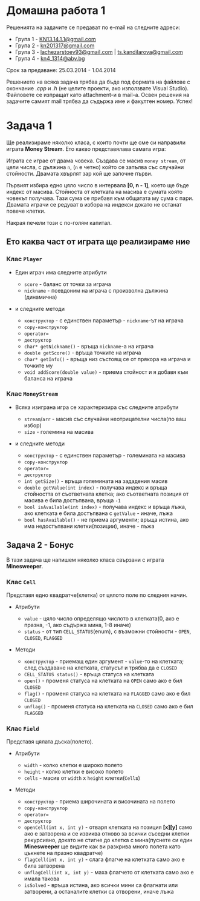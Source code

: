 # Домашна работа 1

Решенията на задачите се предават по e-mail на следните адреси:

* Група 1 - KN13.14.1.1@gmail.com
* Група 2 - kn201317@gmail.com
* Група 3 - lachezarstoev93@gmail.com | ts.kandilarova@gmail.com
* Група 4 - kn4_1314@abv.bg

Срок за предаване: 25.03.2014 - 1.04.2014

Решението на всяка задача трябва да бъде под формата на файлове с окончание
*.cpp* и *.h* (не целите проекти, ако използвате Visual Studio). Файловете се
изпращат като attachment-и в mail-a. Освен решения на задачите самият mail
трябва да съдържа име и факултен номер. Успех!


# Задача 1

Ще реализираме няколко класа, с които почти ще сме си направили играта
**Money Stream**. Ето какво представялава самата игра:

Играта се играе от двама човека. Създава се масив `money stream`, от цели числа,
с дължина `n`, (`n` e четно) който се запълва със случайни стойности. Двамата
хвърлят зар кой ще започне първи.

Първият избира едно цяло число в интервала **[0, n - 1]**, което ще бъде индекс
от масива. Стойноста от клетката на масива е сумата която човекът получава. Тази
сума се прибавя към общатата му сума с пари. Двамата играчи се редуват в избора
на индекси докато не останат повече клетки.

Накрая печели този с по-голям капитал.

## Ето каква част от играта ще реализираме ние

### Клас `Player`

* Един играч има следните атрибути
  * `score` - баланс от точки за играча
  * `nickname` - псевдоним на играча с произволна дължина (динамична)

* и следните методи
  * `конструктор` - с единствен параметър - `nickname`-ът на играча
  * `copy-конструктор`
  * `operator=`
  * `деструктор`
  * `char* getNickname()` - връща `nickname`-а на играча
  * `double getScore()` - връща точките на играча
  * `char* getInfo()` - връща низ състоящ се от прякора на играча и точките му
  * `void addScore(double value)` - приема стойност и я добавя към баланса на
  играча

### Клас `MoneyStream`

* Всяка изиграна игра се характеризира със следните атрибути
  * `stream`/`arr` - масив със случайни неотрицателни числа(по ваш избор)
  * `size` - големина на масива

* и следните методи
  * `конструктор` - с единствен параметър - големината на масива
  * `copy-конструктор`
  * `operator=`
  * `деструктор`
  * `int getSize()` - връща големината на зададения масив
  * `double getValue(int index)` - получава индекс и връща стойността от
  съответната клетка; ако съответната позиция от масива е била достъпвана, връща
  `-1`
  * `bool isAvailable(int index)` - получава индекс и връща лъжа, ако клетката
  е била достъпвана с `getValue` - иначе, лъжа
  * `bool hasAvailable()` - не приема аргументи; връща истина, ако има
  недостъпвани клетки(позиции), иначе - лъжа

## Задача 2 - Бонус

В тази задача ще напишем няколко класа свързани с играта **Minesweeper**.

### Клас `Cell`

Представя едно квадратче(клетка) от цялото поле по следния начин.

* Атрибути
  * `value` - цяло число определящо числото в клетката(0, ако е празна, -1, ако
  съдържа мина, 1-8 иначе)
  * `status` - от тип `CELL_STATUS`(enum), с възможни стойности - `OPEN`,
  `CLOSED`, `FLAGGED`

* Методи
  * `конструктор` - приемащ един аргумент - `value`-то на клетката; след
  създаване на клетката, статусът и трябва да е `CLOSED`
  * `CELL_STATUS status()` - връща статуса на клетката
  * `open()` - променя статуса на клетката на `OPEN` само ако е бил `CLOSED`
  * `flag()` - променя статуса на клетката на `FLAGGED` само ако е бил `CLOSED`
  * `unflag()` - променя статуса на клетката на `CLOSED` само ако е бил
  `FLAGGED`

### Клас `Field`

Представя цялата дъска(полето).

* Атрибути
  * `width` - колко клетки е широко полето
  * `height` - колко клетки е високо полето
  * `cells` - масив от `width` x `height` клетки(`Cell`s)

* Методи
  * `конструктор` - приема широчината и височината на полето
  * `copy-конструктор`
  * `operator=`
  * `деструктор`
  * `openCell(int x, int y)` - отваря клетката на позиция **[x][y]** само ако
  е затворена и се извиква отново за всички съседни клетки рекурсивно, докато не
  стигне до клетка с мина(пуснете си един **Minesweeper** ще видите как ви
  разкрива много полета като цъкнете на празно квадратче)
  * `flagCell(int x, int y)` - слага флагче на клетката само ако е била
  затворена
  * `unflagCell(int x, int y)` - маха флагчето от клетката само ако е имала
  такова
  * `isSolved` - връша истина, ако всички мини са флагнати или затворени, а
  останалите клетки са отворени, иначе лъжа
